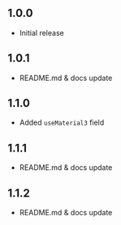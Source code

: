 ## 1.0.0

* Initial release

## 1.0.1

* README.md & docs update

## 1.1.0

* Added `useMaterial3` field

## 1.1.1

* README.md & docs update

## 1.1.2

* README.md & docs update
